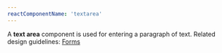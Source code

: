 ```yaml
---
reactComponentName: 'textarea'
---
```

A **text area** component is used for entering a paragraph of text. Related design guidelines: [Forms](/design-guidelines/usage-and-behavior/forms)
